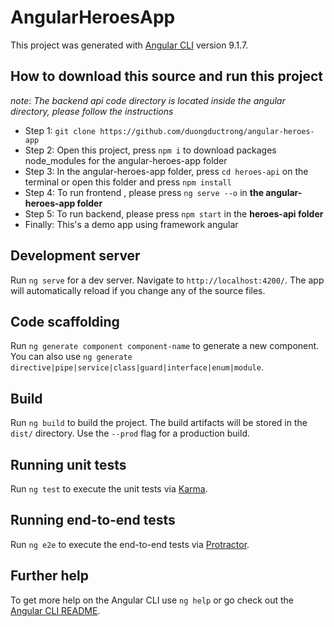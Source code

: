 # AngularHeroesApp

This project was generated with [Angular CLI](https://github.com/angular/angular-cli) version 9.1.7.

## How to download this source and run this project

_note_: _The backend api code directory is located inside the angular directory, please follow the instructions_

- Step 1: `git clone https://github.com/duongductrong/angular-heroes-app`
- Step 2: Open this project, press `npm i` to download packages node_modules for the angular-heroes-app folder
- Step 3: In the angular-heroes-app folder, press `cd heroes-api` on the terminal or open this folder and press `npm install`
- Step 4: To run frontend , please press `ng serve --o` in **the angular-heroes-app folder**
- Step 5: To run backend, please press `npm start` in the **heroes-api folder**
- Finally: This's a demo app using framework angular

## Development server

Run `ng serve` for a dev server. Navigate to `http://localhost:4200/`. The app will automatically reload if you change any of the source files.

## Code scaffolding

Run `ng generate component component-name` to generate a new component. You can also use `ng generate directive|pipe|service|class|guard|interface|enum|module`.

## Build

Run `ng build` to build the project. The build artifacts will be stored in the `dist/` directory. Use the `--prod` flag for a production build.

## Running unit tests

Run `ng test` to execute the unit tests via [Karma](https://karma-runner.github.io).

## Running end-to-end tests

Run `ng e2e` to execute the end-to-end tests via [Protractor](http://www.protractortest.org/).

## Further help

To get more help on the Angular CLI use `ng help` or go check out the [Angular CLI README](https://github.com/angular/angular-cli/blob/master/README.md).
